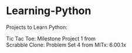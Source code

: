 # Learning-Python
Projects to Learn Python:


Tic Tac Toe: Milestone Project 1 from   
Scrabble Clone: Problem Set 4 from MITx: 6.00.1x
